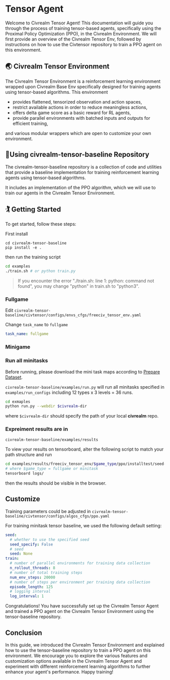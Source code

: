 # Tensor Agent
Welcome to Civrealm Tensor Agent! This documentation will guide you through the process of training tensor-based agents, specifically using the Proximal Policy Optimization (PPO), in the Civrealm Environment. We will first provide an overview of the Civrealm Tensor Env, followed by instructions on how to use the Civtensor repository to train a PPO agent on this environment.

## 🌏 Civrealm Tensor Environment
The Civrealm Tensor Environment is a reinforcement learning environment wrapped upon Civrealm Base Env specifically designed for training agents using tensor-based algorithms. This environment 

- provides flattened, tensorized observation and action spaces,
- restrict available actions in order to reduce meaningless actions,
- offers delta game score as a basic reward for RL agents,
- provide parallel environments with batched inputs and outputs for efficient training, 

and various modular wrappers which are open to customize your own environment.

## 🏃Using civrealm-tensor-baseline Repository



The civrealm-tensor-baseline repository is a collection of code and utilities that provide a baseline implementation for training reinforcement learning agents using tensor-based algorithms.

It includes an implementation of the PPO algorithm, which we will use to train our agents in the Civrealm Tensor Environment.

## 🏌️ Getting Started
To get started, follow these steps:

First install
```
cd civrealm-tensor-baseline
pip install -e .
```

then run the training script
```sh
cd examples
./train.sh # or python train.py
```

> If you encounter the error "./train.sh: line 1: python: command not found", you may change "python" in train.sh to "python3".

### Fullgame
Edit `civrealm-tensor-baseline/civtensor/configs/envs_cfgs/freeciv_tensor_env.yaml`

Change `task_name` to `fullgame`

```yaml
task_name: fullgame
```

### Minigame

### Run all minitasks

Before running, please download the mini task maps according to [Prepare Dataset](https://civrealm.github.io/civrealm/advanced_materials/minigame/#prepare-dataset).

`civrealm-tensor-baseline/examples/run.py` will run all minitasks specified in `examples/run_configs` including 12 types x 3 levels = 36 runs.
```sh
cd exmaples
python run.py --webdir $civrealm-dir
```
where `$civrealm-dir` should specify the path of your local **civrealm** repo.

### Expreiment results are in
```sh
civrealm-tensor-baseline/examples/results 
```

To view your results on tensorboard, alter the following script to match your path structure and run
```sh
cd examples/results/freeciv_tensor_env/$game_type/ppo/installtest/seed-XXXXXXXXX
# where $game_type = fullgame or minitask
tensorboard logs/
```
then the results should be visible in the browser.


## Customize
Training parameters could be adjusted in `civrealm-tensor-baseline/civtensor/configs/algos_cfgs/ppo.yaml`

For training minitask tensor baseline, we used the following default setting:

```yaml
seed:
  # whether to use the specified seed
  seed_specify: False
  # seed
  seed: None
train:
  # number of parallel environments for training data collection
  n_rollout_threads: 8
  # number of total training steps
  num_env_steps: 20000
  # number of steps per environment per training data collection
  episode_length: 125
  # logging interval
  log_interval: 1
```

Congratulations! You have successfully set up the Civrealm Tensor Agent and trained a PPO agent on the Civrealm Tensor Environment using the tensor-baseline repository.

## Conclusion
In this guide, we introduced the Civrealm Tensor Environment and explained how to use the tensor-baseline repository to train a PPO agent on this environment. We encourage you to explore the various features and customization options available in the Civrealm Tensor Agent and experiment with different reinforcement learning algorithms to further enhance your agent's performance. Happy training!


